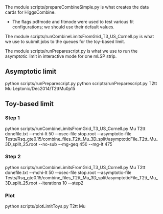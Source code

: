 The module scripts/prepareCombineSimple.py is what creates the data cards for HiggsCombine.
* The flags pdfmode and fitmode were used to test various fit configurations; we should use their default values.

The module scripts/runCombineLimitsFromGrid_T3_US_Cornell.py is what we use to submit jobs to the queues for the toy-based limit.

The module scripts/runPreparescript.py is what we use to run the asymptotic limit in interactive mode for one mLSP strip.


## Asymptotic limit
python scripts/runPreparescript.py <MODEL> <box> <directory with the SMS files>
python scripts/runPreparescript.py T2tt Mu Leptonic/Dec2014/T2ttMu0p15


## Toy-based limit

### Step 1
python scripts/runCombineLimitsFromGrid_T3_US_Cornell.py Mu T2tt donefile.txt --mchi-lt 50 --xsec-file stop.root --asymptotic-file Tests/Rsq_gte0.15/combine_files_T2tt_Mu_3D_split/asymptoticFile_T2tt_Mu_3D_split_25.root --no-sub --mg-geq 450 --mg-lt 475

### Step 2
python scripts/runCombineLimitsFromGrid_T3_US_Cornell.py Mu T2tt donefile.txt --mchi-lt 50 --xsec-file stop.root --asymptotic-file Tests/Rsq_gte0.15/combine_files_T2tt_Mu_3D_split/asymptoticFile_T2tt_Mu_3D_split_25.root --iterations 10 --step2

### Plot
python scripts/plotLimitToys.py T2tt Mu